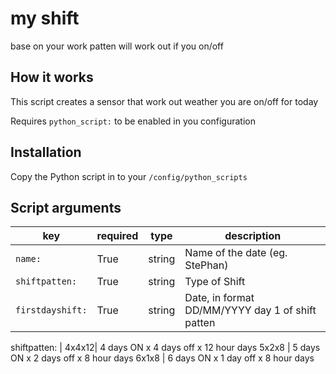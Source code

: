# my shift
base on your work patten will work out if you on/off

## How it works
This script creates a sensor that work out weather you are on/off for today

Requires `python_script:` to be enabled in you configuration

## Installation
Copy the Python script in to your `/config/python_scripts`

## Script arguments
key | required | type | description
-- | -- | -- | --
`name:` | True | string | Name of the date (eg. StePhan)
`shiftpatten:` | True | string | Type of Shift  
`firstdayshift:` | True | string | Date, in format DD/MM/YYYY day 1 of shift patten

shiftpatten: | 
4x4x12|   4 days ON x 4 days off x 12 hour days 
5x2x8 |   5 days ON x 2 days off x 8 hour days 
6x1x8 |   6 days ON x 1 day off x 8 hour days 
